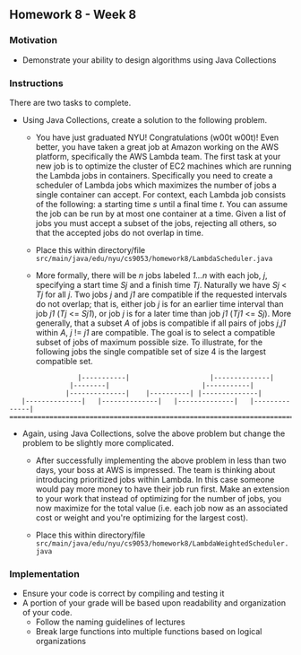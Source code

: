 ## Homework 8 - Week 8

### Motivation
* Demonstrate your ability to design algorithms using Java Collections

### Instructions
There are two tasks to complete.
* Using Java Collections, create a solution to the following problem.
    - You have just graduated NYU!  Congratulations (w00t w00t)!  Even better, you have taken a great job at Amazon working on the AWS platform, specifically the AWS Lambda team.  The first task at your new job is to optimize the cluster of EC2 machines which are running the Lambda jobs in containers.  Specifically you need to create a scheduler of Lambda jobs which maximizes the number of jobs a single container can accept.  For context, each Lambda job consists of the following: a starting time _s_ until a final time _t_.  You can assume the job can be run by at most one container at a time.  Given a list of jobs you must accept a subset of the jobs, rejecting all others, so that the accepted jobs do not overlap in time.

    - Place this within directory/file `src/main/java/edu/nyu/cs9053/homework8/LambdaScheduler.java`

    - More formally, there will be _n_ jobs labeled _1...n_ with each job, _j_, specifying a start time _Sj_ and a finish time _Tj_.  Naturally we have _Sj_ < _Tj_ for all _j_.  Two jobs _j_ and _j1_ are compatible if the requested intervals do not overlap; that is, either job _j_ is for an earlier time interval than job _j1_ (_Tj_ <= _Sj1_), or job _j_ is for a later time than job _j1_ (_Tj1_ <= _Sj_).  More generally, that a subset _A_ of jobs is compatible if all pairs of jobs _j_,_j1_ within _A_, _j_ != _j1_ are compatible.  The goal is to select a compatible subset of jobs of maximum possible size.  To illustrate, for the following jobs the single compatible set of size 4 is the largest compatible set.
```
                 |-----------|                    |--------------|
               |--------|                       |-----------|
              |--------------|    |----------| |--------------|
   |--------------|   |--------------|   |--------------|   |--------------|
===============================================================================>
```

* Again, using Java Collections, solve the above problem but change the problem to be slightly more complicated.
    - After successfully implementing the above problem in less than two days, your boss at AWS is impressed.  The team is thinking about introducing prioritized jobs within Lambda.  In this case someone would pay more money to have their job run first.  Make an extension to your work that instead of optimizing for the number of jobs, you now maximize for the total value (i.e. each job now as an associated cost or weight and you're optimizing for the largest cost).

    - Place this within directory/file `src/main/java/edu/nyu/cs9053/homework8/LambdaWeightedScheduler.java`

### Implementation
* Ensure your code is correct by compiling and testing it
* A portion of your grade will be based upon readability and organization of your code.
    - Follow the naming guidelines of lectures
    - Break large functions into multiple functions based on logical organizations
    

    